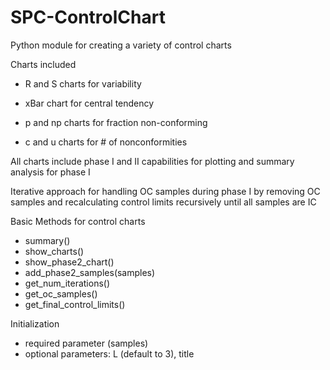 # SPC-ControlChart
Python module for creating a variety of control charts

Charts included

* R and S charts for variability

* xBar chart for central tendency

* p and np charts for fraction non-conforming

* c and u charts for # of nonconformities

All charts include phase I and II capabilities for plotting and summary analysis for phase I

Iterative approach for handling OC samples during phase I by removing OC samples and recalculating control limits recursively until all samples are IC

Basic Methods for control charts

* summary()
* show_charts()
* show_phase2_chart()
* add_phase2_samples(samples)
* get_num_iterations()
* get_oc_samples()
* get_final_control_limits()

Initialization
* required parameter (samples)
* optional parameters: L (default to 3), title
